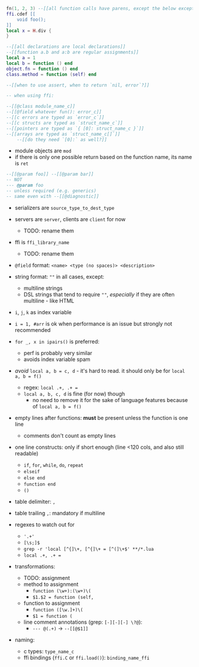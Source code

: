 ```lua
fn(1, 2, 3) --[[all function calls have parens, except the below exceptions]]
ffi.cdef [[
	void foo();
]]
local x = H.div {
}

--[[all declarations are local declarations]]
--[[function a.b and a:b are regular assignments]]
local a = 1
local b = function () end
object.fn = function () end
class.method = function (self) end

--[[when to use assert, when to return `nil, error`?]]

-- when using ffi:

--[[@class module_name_c]]
--[[@field whatever fun(): error_c]]
--[[c errors are typed as `error_c`]]
--[[c structs are typed as `struct_name_c`]]
--[[pointers are typed as `{ [0]: struct_name_c }`]]
--[[arrays are typed as `struct_name_c[]`]]
	--[[do they need `[0]:` as well?]]
```

- module objects are `mod`
- if there is only one possible return based on the function name, its name is `ret`

<!-- TODO: conventions on iterators vs ??? -->

```lua
--[[@param foo]] --[[@param bar]]
-- NOT
--- @param foo
-- unless required (e.g. generics)
-- same even with --[[@diagnostic]]
```

<!-- TODO: should a.b be extracted into locals -->

- serializers are `source_type_to_dest_type`
- servers are `server`, clients are `client` for now
	- TODO: rename them
- ffi is `ffi_library_name`
	- TODO: rename them

- `@field` format: `<name> <type (no spaces)> <description>`

- string format: `""` in all cases, except:
	- multiline strings
	- DSL strings that tend to require `""`, *especially* if they are often multiline - like HTML
- `i`, `j`, `k` as index variable
- `i = 1, #arr` is ok when performance is an issue but strongly not recommended
- `for _, x in ipairs()` is preferred:
	- perf is probably very similar
	- avoids index variable spam
- *avoid* `local a, b = c, d` - it's hard to read. it should only be for `local a, b = f()`
	- regex: `local .+, .+ =`
	- `local a, b, c, d` is fine (for now) though
		- no need to remove it for the sake of language features because of `local a, b = f()`
- empty lines after functions: **must** be present unless the function is one line
  - comments don't count as empty lines
- one line constructs: only if short enough (line <120 cols, and also still readable)
	- `if`, `for`, `while`, `do`, `repeat`
	- `elseif`
	- `else end`
	- `function end`
	- `()`
- table delimiter: `,`
- table trailing `,`: mandatory if multiline

- regexes to watch out for
	- `'.+'`
	- `[\s;]$`
	- `grep -r 'local [^{]\+, [^{]\+ = [^(]\+$' **/*.lua`
  - `local .+, .+ =`

- transformations:
	- TODO: assignment
	- method to assignment
		- `function (\w+):(\w+)\(`
		- `$1.$2 = function (self, `
	- function to assignment
		- `function ([\w.]+)\(`
		- `$1 = function (`
  - line comment annotations (grep: `[-][-][-] \?@`):
    - `--- @(.+)` -> `--[[@$1]]`

- naming:
  - c types: `type_name_c`
  - ffi bindings (`ffi.C` or `ffi.load()`): `binding_name_ffi`